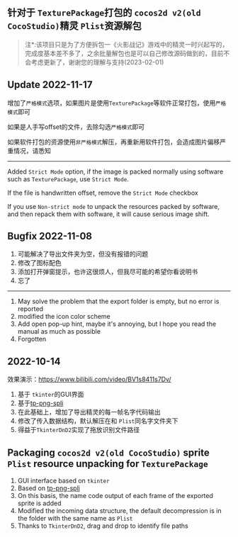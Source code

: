 ## 针对于 `TexturePackage`打包的 `cocos2d v2(old CocoStudio)`精灵 `Plist`资源解包
>注*:该项目只是为了方便拆包一《火影战记》游戏中的精灵一时兴起写的，完成度基本差不多了，之余批量解包也是可以自己修改源码做到的，目前不会考虑更新了，谢谢您的理解与支持(2023-02-01)
## Update 2022-11-17

增加了`严格模式`选项，如果图片是使用`TexturePackage`等软件正常打包，使用`严格模式`即可

如果是人手写offset的文件，去除勾选`严格模式`即可

如果软件打包的资源使用`非严格模式`解压，再重新用软件打包，会造成图片偏移严重情况，请悉知

---

Added `Strict Mode` option, if the image is packed normally using software such as `TexturePackage`, use `Strict Mode`.

If the file is handwritten offset, remove the `Strict Mode` checkbox

If you use `Non-strict mode` to unpack the resources packed by software, and then repack them with software, it will cause serious image shift.


## Bugfix 2022-11-08

1. 可能解决了导出文件夹为空，但没有报错的问题
2. 修改了图标配色
3. 添加打开弹窗提示，也许这很烦人，但我尽可能的希望你看说明书
4. 忘了

---

1. May solve the problem that the export folder is empty, but no error is reported
2. modified the icon color scheme
3. Add open pop-up hint, maybe it's annoying, but I hope you read the manual as much as possible
4. Forgotten

## 2022-10-14

效果演示：https://www.bilibili.com/video/BV1s8411s7Dv/

1. 基于 `tkinter`的GUI界面
2. 基于[tp-png-spli](https://github.com/ShawnZhang2015/tp-png-split)
3. 在此基础上，增加了导出精灵的每一帧名字代码输出
4. 修改了传入数据结构，默认解压在和 `Plist`同名字文件夹下
5. 得益于`TkinterDnD2`实现了拖放识别文件路径

## Packaging `cocos2d v2(old CocoStudio)` sprite `Plist` resource unpacking for `TexturePackage`

1. GUI interface based on `tkinter`
2. Based on [tp-png-spli](https://github.com/ShawnZhang2015/tp-png-split)
3. On this basis, the name code output of each frame of the exported sprite is added
4. Modified the incoming data structure, the default decompression is in the folder with the same name as `Plist`
5. Thanks to `TkinterDnD2`, drag and drop to identify file paths
